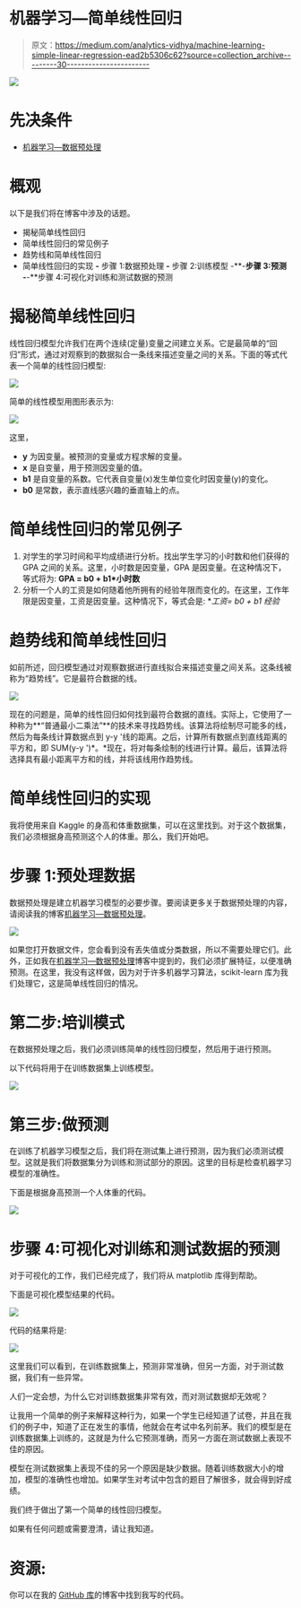 # 机器学习—简单线性回归

> 原文：<https://medium.com/analytics-vidhya/machine-learning-simple-linear-regression-ead2b5306c62?source=collection_archive---------30----------------------->

![](img/ea058aeaf5a3b6bf0b569a48262dfeeb.png)

# 先决条件

*   [机器学习—数据预处理](/analytics-vidhya/machine-learning-data-prepossessing-661d18f063c3)

# 概观

以下是我们将在博客中涉及的话题。

*   揭秘简单线性回归
*   简单线性回归的常见例子
*   趋势线和简单线性回归
*   简单线性回归的实现
    **-** 步骤 1:数据预处理
    **-** 步骤 2:训练模型
    -**-**步骤 3:预测
    -**-**步骤 4:可视化对训练和测试数据的预测

# 揭秘简单线性回归

线性回归模型允许我们在两个连续(定量)变量之间建立关系。它是最简单的“回归”形式，通过对观察到的数据拟合一条线来描述变量之间的关系。下面的等式代表一个简单的线性回归模型:

![](img/558d96d374b846b85394d041d1763c87.png)

简单的线性模型用图形表示为:

![](img/caac25ed5d6f183e21da7389a6a08e68.png)

这里，

*   **y** 为因变量。被预测的变量或方程求解的变量。
*   **x** 是自变量，用于预测因变量的值。
*   **b1** 是自变量的系数。它代表自变量(x)发生单位变化时因变量(y)的变化。
*   **b0** 是常数，表示直线感兴趣的垂直轴上的点。

# 简单线性回归的常见例子

1.  对学生的学习时间和平均成绩进行分析。找出学生学习的小时数和他们获得的 GPA 之间的关系。这里，小时数是因变量，GPA 是因变量。在这种情况下，等式将为:
    **GPA = b0 + b1*小时数**
2.  分析一个人的工资是如何随着他所拥有的经验年限而变化的。在这里，工作年限是因变量，工资是因变量。这种情况下，等式会是:
    **工资= b0 + b1 *经验**

# 趋势线和简单线性回归

如前所述，回归模型通过对观察数据进行直线拟合来描述变量之间关系。这条线被称为“趋势线”。它是最符合数据的线。

![](img/82cff1a2d7a5f11f251bdfa22d2b0a51.png)

现在的问题是，简单的线性回归如何找到最符合数据的直线。实际上，它使用了一种称为**“普通最小二乘法”**的技术来寻找趋势线。该算法将绘制尽可能多的线，然后为每条线计算数据点到 y-y '线的距离。之后，计算所有数据点到直线距离的平方和，即 SUM(y-y ')*。*现在，将对每条绘制的线进行计算。最后，该算法将选择具有最小距离平方和的线，并将该线用作趋势线。

# 简单线性回归的实现

我将使用来自 Kaggle 的身高和体重数据集，可以在这里找到。对于这个数据集，我们必须根据身高预测这个人的体重。那么，我们开始吧。

# 步骤 1:预处理数据

数据预处理是建立机器学习模型的必要步骤。要阅读更多关于数据预处理的内容，请阅读我的博客[机器学习—数据预处理](/analytics-vidhya/machine-learning-data-prepossessing-661d18f063c3)。

![](img/c78412705546dc45634b0f5f55ec2839.png)

如果您打开数据文件，您会看到没有丢失值或分类数据，所以不需要处理它们。此外，正如我在[机器学习—数据预处理](/analytics-vidhya/machine-learning-data-prepossessing-661d18f063c3)博客中提到的，我们必须扩展特征，以便准确预测。在这里，我没有这样做，因为对于许多机器学习算法，scikit-learn 库为我们处理它，这是简单线性回归的情况。

# 第二步:培训模式

在数据预处理之后，我们必须训练简单的线性回归模型，然后用于进行预测。

以下代码将用于在训练数据集上训练模型。

![](img/17cf73fe215475f0894e5cb64816f446.png)

# 第三步:做预测

在训练了机器学习模型之后，我们将在测试集上进行预测，因为我们必须测试模型。这就是我们将数据集分为训练和测试部分的原因。这里的目标是检查机器学习模型的准确性。

下面是根据身高预测一个人体重的代码。

![](img/f959928389d4e0f9845e5d8bfe5083ac.png)

# 步骤 4:可视化对训练和测试数据的预测

对于可视化的工作，我们已经完成了，我们将从 matplotlib 库得到帮助。

下面是可视化模型结果的代码。

![](img/74eda3073b3b9b76ec9745667de83964.png)

代码的结果将是:

![](img/44788a832357fe880f6f127ad7358882.png)

这里我们可以看到，在训练数据集上，预测非常准确，但另一方面，对于测试数据，我们有一些异常。

人们一定会想，为什么它对训练数据集非常有效，而对测试数据却无效呢？

让我用一个简单的例子来解释这种行为，如果一个学生已经知道了试卷，并且在我们的例子中，知道了正在发生的事情，他就会在考试中名列前茅。我们的模型是在训练数据集上训练的，这就是为什么它预测准确，而另一方面在测试数据上表现不佳的原因。

模型在测试数据集上表现不佳的另一个原因是缺少数据。随着训练数据大小的增加，模型的准确性也增加。如果学生对考试中包含的题目了解很多，就会得到好成绩。

我们终于做出了第一个简单的线性回归模型。

如果有任何问题或需要澄清，请让我知道。

# 资源:

你可以在我的 [GitHub 库](https://github.com/iftikhar1995/Machine-Learning)的博客中找到我写的代码。